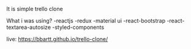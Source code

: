 It is simple trello clone

What i was using?
-reactjs
-redux
-material ui
-react-bootstrap
-react-textarea-autosize
-styled-components

live: https://bbartt.github.io/trello-clone/
